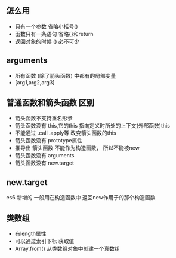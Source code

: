 ## 怎么用
- 只有一个参数 省略小括号()
- 函数只有一条语句  省略{}和return
- 返回对象的时候 () 必不可少

## arguments
- 所有函数 (除了箭头函数) 中都有的局部变量
- [arg1,arg2,arg3]

## 普通函数和箭头函数  区别
- 箭头函数不支持重名形参
- 箭头函数没有  this,它的this 指向定义时所处的上下文(外部函数)this
- 不能通过  .call .apply等 改变箭头函数的this
- 箭头函数没有 prototype属性
- 推导出 箭头函数 不能作为构造函数， 所以不能被new
- 箭头函数没有 arguments
- 箭头函数没有 new.target

## new.target
es6 新增的 一般用在构造函数中   返回new作用于的那个构造函数

## 类数组
- 有length属性
- 可以通过索引下标 获取值
- Array.from() 从类数组对象中创建一个真数组